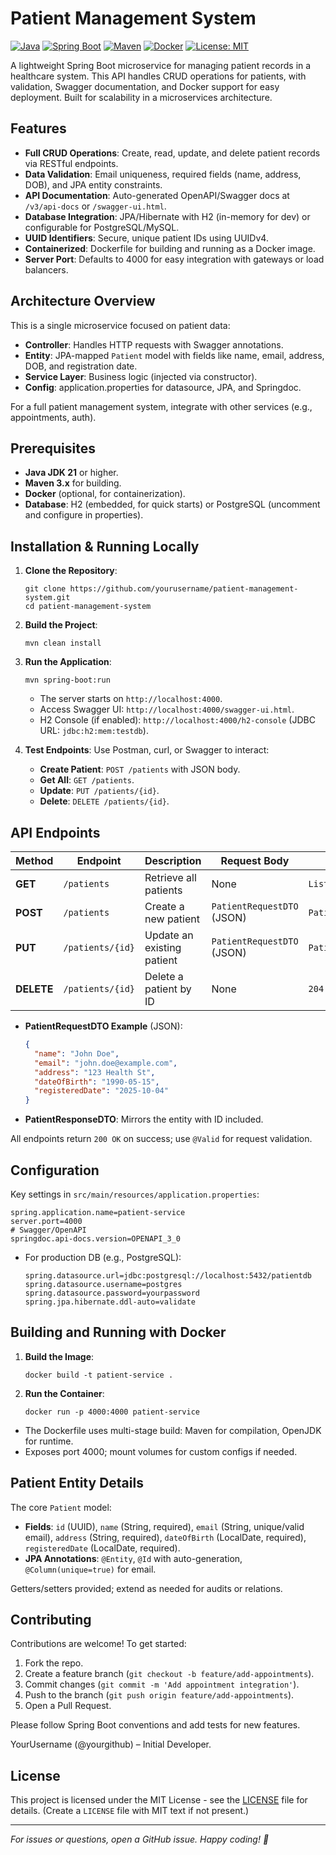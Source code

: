 # Patient Management System

[![Java](https://img.shields.io/badge/Java-21-blue)](https://www.oracle.com/java/)
[![Spring Boot](https://img.shields.io/badge/Spring%20Boot-3.x-green)](https://spring.io/projects/spring-boot)
[![Maven](https://img.shields.io/badge/Maven-3.x-red)](https://maven.apache.org/)
[![Docker](https://img.shields.io/badge/Docker-20.x-blue)](https://www.docker.com/)
[![License: MIT](https://img.shields.io/badge/License-MIT-yellow.svg)](https://opensource.org/licenses/MIT)

A lightweight Spring Boot microservice for managing patient records in a healthcare system. This API handles CRUD operations for patients, with validation, Swagger documentation, and Docker support for easy deployment. Built for scalability in a microservices architecture.

## Features

- **Full CRUD Operations**: Create, read, update, and delete patient records via RESTful endpoints.
- **Data Validation**: Email uniqueness, required fields (name, address, DOB), and JPA entity constraints.
- **API Documentation**: Auto-generated OpenAPI/Swagger docs at `/v3/api-docs` or `/swagger-ui.html`.
- **Database Integration**: JPA/Hibernate with H2 (in-memory for dev) or configurable for PostgreSQL/MySQL.
- **UUID Identifiers**: Secure, unique patient IDs using UUIDv4.
- **Containerized**: Dockerfile for building and running as a Docker image.
- **Server Port**: Defaults to 4000 for easy integration with gateways or load balancers.

## Architecture Overview

This is a single microservice focused on patient data:
- **Controller**: Handles HTTP requests with Swagger annotations.
- **Entity**: JPA-mapped `Patient` model with fields like name, email, address, DOB, and registration date.
- **Service Layer**: Business logic (injected via constructor).
- **Config**: application.properties for datasource, JPA, and Springdoc.

For a full patient management system, integrate with other services (e.g., appointments, auth).

## Prerequisites

- **Java JDK 21** or higher.
- **Maven 3.x** for building.
- **Docker** (optional, for containerization).
- **Database**: H2 (embedded, for quick starts) or PostgreSQL (uncomment and configure in properties).

## Installation & Running Locally

1. **Clone the Repository**:
   ```
   git clone https://github.com/yourusername/patient-management-system.git
   cd patient-management-system
   ```

2. **Build the Project**:
   ```
   mvn clean install
   ```

3. **Run the Application**:
   ```
   mvn spring-boot:run
   ```
   - The server starts on `http://localhost:4000`.
   - Access Swagger UI: `http://localhost:4000/swagger-ui.html`.
   - H2 Console (if enabled): `http://localhost:4000/h2-console` (JDBC URL: `jdbc:h2:mem:testdb`).

4. **Test Endpoints**:
   Use Postman, curl, or Swagger to interact:
   - **Create Patient**: `POST /patients` with JSON body.
   - **Get All**: `GET /patients`.
   - **Update**: `PUT /patients/{id}`.
   - **Delete**: `DELETE /patients/{id}`.

## API Endpoints

| Method | Endpoint              | Description                  | Request Body                  | Response                  |
|--------|-----------------------|------------------------------|-------------------------------|---------------------------|
| **GET**   | `/patients`           | Retrieve all patients       | None                          | `List<PatientResponseDTO>` |
| **POST**  | `/patients`           | Create a new patient        | `PatientRequestDTO` (JSON)    | `PatientResponseDTO`      |
| **PUT**   | `/patients/{id}`      | Update an existing patient  | `PatientRequestDTO` (JSON)    | `PatientResponseDTO`      |
| **DELETE**| `/patients/{id}`      | Delete a patient by ID      | None                          | `204 No Content`          |

- **PatientRequestDTO Example** (JSON):
  ```json
  {
    "name": "John Doe",
    "email": "john.doe@example.com",
    "address": "123 Health St",
    "dateOfBirth": "1990-05-15",
    "registeredDate": "2025-10-04"
  }
  ```

- **PatientResponseDTO**: Mirrors the entity with ID included.

All endpoints return `200 OK` on success; use `@Valid` for request validation.

## Configuration

Key settings in `src/main/resources/application.properties`:

```properties
spring.application.name=patient-service
server.port=4000
# Swagger/OpenAPI
springdoc.api-docs.version=OPENAPI_3_0
```

- For production DB (e.g., PostgreSQL):
  ```
  spring.datasource.url=jdbc:postgresql://localhost:5432/patientdb
  spring.datasource.username=postgres
  spring.datasource.password=yourpassword
  spring.jpa.hibernate.ddl-auto=validate
  ```

## Building and Running with Docker

1. **Build the Image**:
   ```
   docker build -t patient-service .
   ```

2. **Run the Container**:
   ```
   docker run -p 4000:4000 patient-service
   ```

- The Dockerfile uses multi-stage build: Maven for compilation, OpenJDK for runtime.
- Exposes port 4000; mount volumes for custom configs if needed.

## Patient Entity Details

The core `Patient` model:

- **Fields**: `id` (UUID), `name` (String, required), `email` (String, unique/valid email), `address` (String, required), `dateOfBirth` (LocalDate, required), `registeredDate` (LocalDate, required).
- **JPA Annotations**: `@Entity`, `@Id` with auto-generation, `@Column(unique=true)` for email.

Getters/setters provided; extend as needed for audits or relations.

## Contributing

Contributions are welcome! To get started:
1. Fork the repo.
2. Create a feature branch (`git checkout -b feature/add-appointments`).
3. Commit changes (`git commit -m 'Add appointment integration'`).
4. Push to the branch (`git push origin feature/add-appointments`).
5. Open a Pull Request.

Please follow Spring Boot conventions and add tests for new features.

YourUsername (@yourgithub) – Initial Developer.

## License

This project is licensed under the MIT License - see the [LICENSE](LICENSE) file for details. (Create a `LICENSE` file with MIT text if not present.)

---

*For issues or questions, open a GitHub issue. Happy coding! 🚀*
